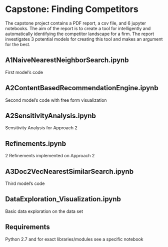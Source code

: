 # Capstone: Finding Competitors

The capstone project contains a PDF report, a csv file, and 6 jupyter notebooks. The aim of the report is to create a tool for intelligently and automatically identifying the competitor landscape for a firm. The report investigates 3 potential models for creating this tool and makes an argument for the best. 

## A1NaiveNearestNeighborSearch.ipynb

First model’s code

## A2ContentBasedRecommendationEngine.ipynb

Second model’s code with free form visualization 

## A2SensitivityAnalysis.ipynb

Sensitivity Analysis for Approach 2

## Refinements.ipynb

2 Refinements implemented on Approach 2

## A3Doc2VecNearestSimilarSearch.ipynb

Third model’s code

## DataExploration_Visualization.ipynb

Basic data exploration on the data set

## Requirements

Python 2.7 and for exact libraries/modules see a specific notebook



